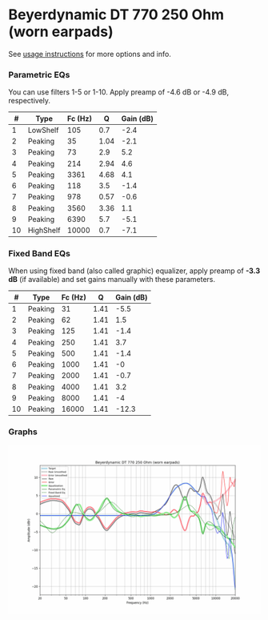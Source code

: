 # Beyerdynamic DT 770 250 Ohm (worn earpads)
See [usage instructions](https://github.com/jaakkopasanen/AutoEq#usage) for more options and info.

### Parametric EQs
You can use filters 1-5 or 1-10. Apply preamp of -4.6 dB or -4.9 dB, respectively.

|   # | Type      |   Fc (Hz) |    Q |   Gain (dB) |
|-----|-----------|-----------|------|-------------|
|   1 | LowShelf  |       105 | 0.7  |        -2.4 |
|   2 | Peaking   |        35 | 1.04 |        -2.1 |
|   3 | Peaking   |        73 | 2.9  |         5.2 |
|   4 | Peaking   |       214 | 2.94 |         4.6 |
|   5 | Peaking   |      3361 | 4.68 |         4.1 |
|   6 | Peaking   |       118 | 3.5  |        -1.4 |
|   7 | Peaking   |       978 | 0.57 |        -0.6 |
|   8 | Peaking   |      3560 | 3.36 |         1.1 |
|   9 | Peaking   |      6390 | 5.7  |        -5.1 |
|  10 | HighShelf |     10000 | 0.7  |        -7.1 |

### Fixed Band EQs
When using fixed band (also called graphic) equalizer, apply preamp of **-3.3 dB** (if available) and set gains manually with these parameters.

|   # | Type    |   Fc (Hz) |    Q |   Gain (dB) |
|-----|---------|-----------|------|-------------|
|   1 | Peaking |        31 | 1.41 |        -5.5 |
|   2 | Peaking |        62 | 1.41 |         1.5 |
|   3 | Peaking |       125 | 1.41 |        -1.4 |
|   4 | Peaking |       250 | 1.41 |         3.7 |
|   5 | Peaking |       500 | 1.41 |        -1.4 |
|   6 | Peaking |      1000 | 1.41 |        -0   |
|   7 | Peaking |      2000 | 1.41 |        -0.7 |
|   8 | Peaking |      4000 | 1.41 |         3.2 |
|   9 | Peaking |      8000 | 1.41 |        -4   |
|  10 | Peaking |     16000 | 1.41 |       -12.3 |

### Graphs
![](./Beyerdynamic%20DT%20770%20250%20Ohm%20(worn%20earpads).png)
